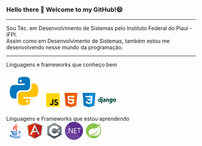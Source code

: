 ### Hello there 👋 Welcome to my GitHub!😄
---
Sou Téc. em Desenvolvimento de Sistemas pelo Instituto Federal do Piauí - IFPI.  
Assim como em Desenvolvimento de Sistemas, também estou me desenvolvendo nesse mundo da programação.  

---
Linguagens e frameworks que conheço bem

<img src="svg/python.svg" alt="">
<svg xmlns="http://www.w3.org/2000/svg" x="0px" y="0px" width="48" height="48" viewBox="0 0 48 48">
<path fill="#ffd600" d="M6,42V6h36v36H6z"></path><path fill="#000001" d="M29.538 32.947c.692 1.124 1.444 2.201 3.037 2.201 1.338 0 2.04-.665 2.04-1.585 0-1.101-.726-1.492-2.198-2.133l-.807-.344c-2.329-.988-3.878-2.226-3.878-4.841 0-2.41 1.845-4.244 4.728-4.244 2.053 0 3.528.711 4.592 2.573l-2.514 1.607c-.553-.988-1.151-1.377-2.078-1.377-.946 0-1.545.597-1.545 1.377 0 .964.6 1.354 1.985 1.951l.807.344C36.452 29.645 38 30.839 38 33.523 38 36.415 35.716 38 32.65 38c-2.999 0-4.702-1.505-5.65-3.368L29.538 32.947zM17.952 33.029c.506.906 1.275 1.603 2.381 1.603 1.058 0 1.667-.418 1.667-2.043V22h3.333v11.101c0 3.367-1.953 4.899-4.805 4.899-2.577 0-4.437-1.746-5.195-3.368L17.952 33.029z"></path>
</svg><svg xmlns="http://www.w3.org/2000/svg" x="0px" y="0px" width="48" height="48" viewBox="0 0 48 48">
<path fill="#E65100" d="M41,5H7l3,34l14,4l14-4L41,5L41,5z"></path><path fill="#FF6D00" d="M24 8L24 39.9 35.2 36.7 37.7 8z"></path><path fill="#FFF" d="M24,25v-4h8.6l-0.7,11.5L24,35.1v-4.2l4.1-1.4l0.3-4.5H24z M32.9,17l0.3-4H24v4H32.9z"></path><path fill="#EEE" d="M24,30.9v4.2l-7.9-2.6L15.7,27h4l0.2,2.5L24,30.9z M19.1,17H24v-4h-9.1l0.7,12H24v-4h-4.6L19.1,17z"></path>
</svg><svg xmlns="http://www.w3.org/2000/svg" x="0px" y="0px" width="48" height="48" viewBox="0 0 48 48">
<path fill="#0277BD" d="M41,5H7l3,34l14,4l14-4L41,5L41,5z"></path><path fill="#039BE5" d="M24 8L24 39.9 35.2 36.7 37.7 8z"></path><path fill="#FFF" d="M33.1 13L24 13 24 17 28.9 17 28.6 21 24 21 24 25 28.4 25 28.1 29.5 24 30.9 24 35.1 31.9 32.5 32.6 21 32.6 21z"></path><path fill="#EEE" d="M24,13v4h-8.9l-0.3-4H24z M19.4,21l0.2,4H24v-4H19.4z M19.8,27h-4l0.3,5.5l7.9,2.6v-4.2l-4.1-1.4L19.8,27z"></path>
</svg><svg xmlns="http://www.w3.org/2000/svg" x="0px" y="0px" width="48" height="48" viewBox="0 0 48 48">
<path fill="#004d40" fill-rule="evenodd" d="M8,16v12.646C6.655,28.9,5.949,29,4.878,29 C1.67,28.997,0,27.565,0,24.816c0-2.649,1.771-4.368,4.516-4.368c0.426,0,0.75,0.033,1.143,0.134V16H8z M5.659,22.672 c-0.308-0.1-0.561-0.134-0.886-0.134c-1.328,0-2.096,0.809-2.096,2.228c0,1.381,0.734,2.143,2.079,2.143 c0.291,0,0.527-0.016,0.903-0.067V22.672L5.659,22.672z" clip-rule="evenodd"></path><path fill="#004d40" fill-rule="evenodd" d="M12,20.046v6.618c0,2.076-0.155,3.224-0.612,4.084 c-0.426,0.827-0.987,1.349-2.146,1.925l-2.437-1.149c1.159-0.539,1.721-1.015,2.079-1.742c0.375-0.743,0.494-1.754,0.494-4.017 v-5.721H12z" clip-rule="evenodd"></path><rect width="2.623" height="2.713" x="9.377" y="16" fill="#004d40" fill-rule="evenodd" clip-rule="evenodd"></rect><path fill="#004d40" fill-rule="evenodd" d="M13.734,20.876c1.136-0.552,2.223-0.795,3.408-0.795 c1.321,0,2.189,0.363,2.573,1.073C19.93,21.551,20,22.068,20,23.175v5.407c-1.152,0.171-2.606,0.294-3.673,0.294 c-2.156,0-3.123-0.778-3.123-2.505c0-1.868,1.285-2.731,4.441-3.006V22.78c0-0.483-0.235-0.658-0.884-0.658 c-0.95,0-2.02,0.278-3.024,0.812L13.734,20.876z M17.761,25.107c-1.702,0.171-2.255,0.449-2.255,1.141 c0,0.518,0.318,0.761,1.02,0.761c0.384,0,0.735-0.034,1.235-0.12L17.761,25.107L17.761,25.107z" clip-rule="evenodd"></path><path fill="#004d40" fill-rule="evenodd" d="M21.418,20.693c1.52-0.421,2.772-0.613,4.041-0.613 c1.318,0,2.273,0.317,2.839,0.93C28.83,21.588,29,22.222,29,23.573v5.303h-2.574v-5.195c0-1.038-0.335-1.424-1.252-1.424 c-0.351,0-0.669,0.035-1.186,0.195v6.425h-2.57V20.693z" clip-rule="evenodd"></path><path fill="#004d40" fill-rule="evenodd" d="M30.177,30.006c0.919,0.486,1.839,0.71,2.812,0.71 c1.721,0,2.454-0.473,2.454-2.176v-0.052c-0.51,0.258-1.025,0.366-1.704,0.366c-2.302,0-3.739-1.547-3.739-3.997 c0-3.043,2.141-4.762,5.974-4.762c1.126,0,2.167,0.121,3.427,0.383l-0.899,1.93c-0.699-0.138-0.057-0.021-0.584-0.072v0.279 l0.034,1.13l0.017,1.461c0.017,0.366,0.017,0.73,0.034,1.096v0.73c0,2.295-0.19,3.131-0.751,4.02 c-0.818,1.302-2.234,1.947-4.246,1.947c-1.024,0-1.91-0.155-2.829-0.521V30.006L30.177,30.006z M35.392,22.251h-0.085h-0.19 c-0.51-0.017-1.108,0.121-1.518,0.383c-0.628,0.365-0.953,1.027-0.953,1.964c0,1.337,0.649,2.102,1.808,2.102 c0.358,0,0.649-0.069,0.987-0.172v-0.193v-0.73c0-0.314-0.017-0.662-0.017-1.027l-0.017-1.234l-0.017-0.886V22.251z" clip-rule="evenodd"></path><path fill="#004d40" fill-rule="evenodd" d="M43.566,20.046c2.753,0,4.434,1.66,4.434,4.348 c0,2.756-1.752,4.483-4.544,4.483c-2.756,0-4.456-1.659-4.456-4.33C39.005,21.774,40.757,20.046,43.566,20.046z M43.509,26.752 c1.057,0,1.681-0.838,1.681-2.294c0-1.439-0.607-2.294-1.663-2.294c-1.093,0-1.718,0.838-1.718,2.294 C41.81,25.914,42.438,26.752,43.509,26.752L43.509,26.752z" clip-rule="evenodd"></path>
</svg>
  
Linguagens e Frameworks que estou aprendendo  
<svg xmlns="http://www.w3.org/2000/svg" x="0px" y="0px" width="48" height="48" viewBox="0 0 48 48">
<path fill="#F44336" d="M23.65,24.898c-0.998-1.609-1.722-2.943-2.725-5.455C19.229,15.2,31.24,11.366,26.37,3.999c2.111,5.089-7.577,8.235-8.477,12.473C17.07,20.37,23.645,24.898,23.65,24.898z"></path><path fill="#F44336" d="M23.878,17.27c-0.192,2.516,2.229,3.857,2.299,5.695c0.056,1.496-1.447,2.743-1.447,2.743s2.728-0.536,3.579-2.818c0.945-2.534-1.834-4.269-1.548-6.298c0.267-1.938,6.031-5.543,6.031-5.543S24.311,11.611,23.878,17.27z"></path><g><path fill="#1565C0" d="M32.084 25.055c1.754-.394 3.233.723 3.233 2.01 0 2.901-4.021 5.643-4.021 5.643s6.225-.742 6.225-5.505C37.521 24.053 34.464 23.266 32.084 25.055zM29.129 27.395c0 0 1.941-1.383 2.458-1.902-4.763 1.011-15.638 1.147-15.638.269 0-.809 3.507-1.638 3.507-1.638s-7.773-.112-7.773 2.181C11.683 28.695 21.858 28.866 29.129 27.395z"></path><path fill="#1565C0" d="M27.935,29.571c-4.509,1.499-12.814,1.02-10.354-0.993c-1.198,0-2.974,0.963-2.974,1.889c0,1.857,8.982,3.291,15.63,0.572L27.935,29.571z"></path><path fill="#1565C0" d="M18.686,32.739c-1.636,0-2.695,1.054-2.695,1.822c0,2.391,9.76,2.632,13.627,0.205l-2.458-1.632C24.271,34.404,17.014,34.579,18.686,32.739z"></path><path fill="#1565C0" d="M36.281,36.632c0-0.936-1.055-1.377-1.433-1.588c2.228,5.373-22.317,4.956-22.317,1.784c0-0.721,1.807-1.427,3.477-1.093l-1.42-0.839C11.26,34.374,9,35.837,9,37.017C9,42.52,36.281,42.255,36.281,36.632z"></path><path fill="#1565C0" d="M39,38.604c-4.146,4.095-14.659,5.587-25.231,3.057C24.341,46.164,38.95,43.628,39,38.604z"></path></g>
</svg>
<svg xmlns="http://www.w3.org/2000/svg" x="0px" y="0px" width="48" height="48" viewBox="0 0 48 48">
<path fill="#bdbdbd" d="M23.933 2L3 9.285 6.308 36.408 23.955 46 41.693 36.278 45 9.156z"></path><path fill="#b71c1c" d="M42.818 10.527L24 4.135 24 43.695 39.832 35.017z"></path><path fill="#dd2c00" d="M23.941 4.115L5.181 10.644 8.168 35.143 23.951 43.721 24 43.695 24 4.135z"></path><path fill="#bdbdbd" d="M24 5.996L24 15.504 32.578 34 36.987 34z"></path><path fill="#eee" d="M11.013 34L15.422 34 24 15.504 24 5.996z"></path><path fill="#bdbdbd" d="M24 24H30V28H24z"></path><path fill="#eee" d="M18 24H24V28H18z"></path>
</svg>
<svg xmlns="http://www.w3.org/2000/svg" x="0px" y="0px" width="48" height="48" viewBox="0 0 48 48">
<linearGradient id="I7Vs8jY1D20h9XOqJ6Dbaa_mhwmyz1eu7T5_gr1" x1="10.925" x2="26.209" y1="-11.924" y2="30.068" gradientUnits="userSpaceOnUse"><stop offset="0" stop-color="#889097"></stop><stop offset="1" stop-color="#4c5963"></stop></linearGradient><path fill="url(#I7Vs8jY1D20h9XOqJ6Dbaa_mhwmyz1eu7T5_gr1)" fill-rule="evenodd" d="M22.903,3.286c0.679-0.381,1.515-0.381,2.193,0	c3.355,1.883,13.451,7.551,16.807,9.434C42.582,13.1,43,13.804,43,14.566c0,3.766,0,15.101,0,18.867	c0,0.762-0.418,1.466-1.097,1.847c-3.355,1.883-13.451,7.551-16.807,9.434c-0.679,0.381-1.515,0.381-2.193,0	c-3.355-1.883-13.451-7.551-16.807-9.434C5.418,34.899,5,34.196,5,33.434c0-3.766,0-15.101,0-18.867	c0-0.762,0.418-1.466,1.097-1.847C9.451,10.837,19.549,5.169,22.903,3.286z" clip-rule="evenodd"></path><linearGradient id="I7Vs8jY1D20h9XOqJ6Dbab_mhwmyz1eu7T5_gr2" x1="20.213" x2="36.727" y1="13.776" y2="59.147" gradientUnits="userSpaceOnUse"><stop offset="0" stop-color="#889097"></stop><stop offset="1" stop-color="#4c5963"></stop></linearGradient><path fill="url(#I7Vs8jY1D20h9XOqJ6Dbab_mhwmyz1eu7T5_gr2)" fill-rule="evenodd" d="M5.304,34.404C5.038,34.048,5,33.71,5,33.255c0-3.744,0-15.014,0-18.759c0-0.758,0.417-1.458,1.094-1.836	c3.343-1.872,13.405-7.507,16.748-9.38c0.677-0.379,1.594-0.371,2.271,0.008c3.343,1.872,13.371,7.459,16.714,9.331	c0.27,0.152,0.476,0.335,0.66,0.576L5.304,34.404z" clip-rule="evenodd"></path><path fill="#fff" fill-rule="evenodd" d="M24,10c7.727,0,14,6.273,14,14s-6.273,14-14,14s-14-6.273-14-14	S16.273,10,24,10z M24,17c3.863,0,7,3.136,7,7c0,3.863-3.137,7-7,7s-7-3.137-7-7C17,20.136,20.136,17,24,17z" clip-rule="evenodd"></path><linearGradient id="I7Vs8jY1D20h9XOqJ6Dbac_mhwmyz1eu7T5_gr3" x1="27.238" x2="42.569" y1="2.443" y2="44.566" gradientUnits="userSpaceOnUse"><stop offset="0" stop-color="#889097"></stop><stop offset="1" stop-color="#4c5963"></stop></linearGradient><path fill="url(#I7Vs8jY1D20h9XOqJ6Dbac_mhwmyz1eu7T5_gr3)" fill-rule="evenodd" d="M42.485,13.205c0.516,0.483,0.506,1.211,0.506,1.784c0,3.795-0.032,14.589,0.009,18.384c0.004,0.396-0.127,0.813-0.323,1.127	L23.593,24L42.485,13.205z" clip-rule="evenodd"></path><path d="M38,20v2h2v1h-2v2h2v1h-2v2h-1v-2h-2v2h-1v-2h-2v-1h2v-2h-2v-1h2v-2h1v2h2v-2H38 M35,25h2v-2h-2V25 M39,19h-1h-1h-1h-1h-1 h-1v1v1h-1h-1v1v1v1v1v1v1h1h1v1v1h1h1h1v-1v-1v1v1h1h1h1v-1v-1h1h1v-1v-1v-1h-1h-1h1h1v-1v-1v-1h-1h-1v-1V19L39,19z" opacity=".05"></path><path d="M38,20v2h2v1h-2v2h2v1h-2v2h-1v-2h-2v2h-1v-2h-2v-1h2v-2h-2v-1h2v-2h1v2h2v-2H38 M35,25h2v-2h-2V25 M38.5,19.5H38h-1h-0.5 V20v1.5h-1V20v-0.5H35h-1h-0.5V20v1.5H32h-0.5V22v1v0.5H32h1.5v1H32h-0.5V25v1v0.5H32h1.5V28v0.5H34h1h0.5V28v-1.5h1V28v0.5H37h1 h0.5V28v-1.5H40h0.5V26v-1v-0.5H40h-1.5v-1H40h0.5V23v-1v-0.5H40h-1.5V20V19.5L38.5,19.5z M35.5,23.5h1v1h-1V23.5L35.5,23.5z" opacity=".07"></path><path fill="#fff" d="M40,23v-1h-2v-2h-1v2h-2v-2h-1v2h-2v1h2v2h-2v1h2v2h1v-2h2v2h1v-2h2v-1h-2v-2H40z M37,25h-2v-2h2V25 z"></path><g><path d="M24,10c5.128,0,9.602,2.771,12.041,6.887l-6.073,3.47C28.737,18.347,26.527,17,24,17c-3.864,0-7,3.136-7,7 c0,3.863,3.137,7,7,7c2.57,0,4.812-1.392,6.029-3.459l6.132,3.374C33.75,35.142,29.21,38,24,38c-7.727,0-14-6.273-14-14 S16.273,10,24,10 M24,9C15.729,9,9,15.729,9,24s6.729,15,15,15c5.367,0,10.36-2.908,13.03-7.59l0.503-0.882l-0.89-0.49 l-6.132-3.374l-0.851-0.468l-0.493,0.837C28.09,28.863,26.11,30,24,30c-3.308,0-6-2.692-6-6s2.692-6,6-6 c2.099,0,4.011,1.076,5.115,2.879l0.507,0.828l0.842-0.481l6.073-3.47l0.882-0.504l-0.518-0.874C34.205,11.827,29.262,9,24,9L24,9 z" opacity=".05"></path><path d="M24,10c5.128,0,9.602,2.771,12.041,6.887l-6.073,3.47C28.737,18.347,26.527,17,24,17c-3.864,0-7,3.136-7,7 c0,3.863,3.137,7,7,7c2.57,0,4.812-1.392,6.029-3.459l6.132,3.374C33.75,35.142,29.21,38,24,38c-7.727,0-14-6.273-14-14 S16.273,10,24,10 M24,9.5C16.005,9.5,9.5,16.005,9.5,24S16.005,38.5,24,38.5c5.188,0,10.014-2.812,12.595-7.337l0.252-0.441 l-0.445-0.245l-6.132-3.374l-0.425-0.234l-0.246,0.418C28.431,29.269,26.286,30.5,24,30.5c-3.584,0-6.5-2.916-6.5-6.5 s2.916-6.5,6.5-6.5c2.275,0,4.346,1.166,5.542,3.118l0.253,0.414l0.421-0.241l6.073-3.47l0.441-0.252l-0.259-0.437 C33.864,12.233,29.086,9.5,24,9.5L24,9.5z" opacity=".07"></path></g>
</svg>
<svg fill="none" height="48" width="48" xmlns="http://www.w3.org/2000/svg"><path d="M24 48c13.255 0 24-10.745 24-24S37.255 0 24 0 0 10.745 0 24s10.745 24 24 24z" fill="#5c2d91"/><g fill="#fff"><path d="M8.049 6A24.047 24.047 0 1042 39.951z" opacity=".1"/><path d="M6.133 30.513a.999.999 0 01-.74-.31 1.02 1.02 0 01-.303-.74 1.036 1.036 0 01.303-.74.991.991 0 01.74-.318 1.013 1.013 0 01.74.318 1.028 1.028 0 01.31.74 1.013 1.013 0 01-.31.74 1.02 1.02 0 01-.74.31zM20.83 30.328h-1.937l-6.931-10.755a4.483 4.483 0 01-.43-.844h-.059c.066.614.091 1.232.074 1.85v9.749H9.972V16.843h2.049l6.746 10.563c.281.439.463.74.547.903h.037c-.078-.658-.11-1.32-.096-1.983v-9.483h1.576zM31.497 30.328H24.33V16.843h6.835v1.428h-5.222v4.482h4.867v1.42h-4.867v4.676h5.563zM42.082 18.27h-3.92v12.058h-1.576V18.27H32.71v-1.428h9.372z"/></g></svg>
<svg xmlns="http://www.w3.org/2000/svg" x="0px" y="0px" width="48" height="48" viewBox="0 0 48 48">
<path fill="#8bc34a" d="M43.982,23.635c0.069-4.261-0.891-9.328-2.891-15.273l-1.568-4.662l-2.13,4.433 c-0.114,0.237-0.244,0.469-0.38,0.698C33.514,5.827,28.974,4,24,4C12.954,4,4,12.954,4,24c0,11.046,8.954,20,20,20s20-8.954,20-20 C44,23.877,43.984,23.758,43.982,23.635z"></path><path fill="#fff" d="M39.385 32.558c-3.123 4.302-8.651 4.533-13.854 4.442H18.75h-1.938c4.428-1.593 7.063-1.972 9.754-3.4 5.068-2.665 10.078-8.496 11.121-14.562-1.93 5.836-7.779 10.85-13.109 12.889-3.652 1.393-10.248 2.745-10.248 2.745l-.267-.145C9.573 32.268 9.437 22.214 17.6 18.968c3.574-1.423 6.993-.641 10.854-1.593 4.122-1.012 8.89-4.208 10.83-8.375C41.456 15.667 44.07 26.106 39.385 32.558L39.385 32.558zM15.668 38.445C15.386 38.795 14.955 39 14.505 39c-.823 0-1.495-.677-1.495-1.5s.677-1.5 1.495-1.5c.341 0 .677.118.941.336C16.086 36.855 16.186 37.805 15.668 38.445L15.668 38.445z"></path>
</svg>